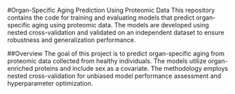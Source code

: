 #Organ-Specific Aging Prediction Using Proteomic Data
This repository contains the code for training and evaluating models that predict organ-specific aging using proteomic data. The models are developed using nested cross-validation and validated on an independent dataset to ensure robustness and generalization performance.

##Overview
The goal of this project is to predict organ-specific aging from proteomic data collected from healthy individuals. The models utilize organ-enriched proteins and include sex as a covariate. The methodology employs nested cross-validation for unbiased model performance assessment and hyperparameter optimization.
